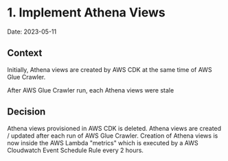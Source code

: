 # 1. Implement Athena Views

Date: 2023-05-11

## Context

Initially, Athena views are created by AWS CDK at the same time of AWS Glue Crawler.

After AWS Glue Crawler run, each Athena views were stale

## Decision

Athena views provisioned in AWS CDK is deleted.
Athena views are created / updated after each run of AWS Glue Crawler.
Creation of Athena views is now inside the AWS Lambda "metrics" which is executed by a AWS Cloudwatch Event Schedule Rule every 2 hours.
